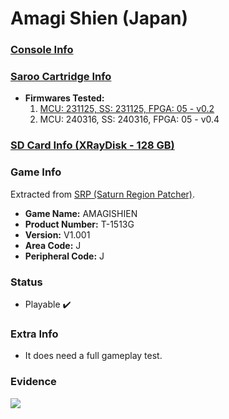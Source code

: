# Amagi Shien (Japan)

### [Console Info](../../../../Info/Consoles/VA13/README.md)

### [Saroo Cartridge Info](../../../../Info/Cartridges/RetroGameParadiseStore/1.32F/README.md)

- <b>Firmwares Tested:</b>
  1. [MCU: 231125, SS: 231125, FPGA: 05 - v0.2](../01/README.md)
  2. MCU: 240316, SS: 240316, FPGA: 05 - v0.4

### [SD Card Info (XRayDisk - 128 GB)](../../../../Info/SdCards/XRayDisk/128GB/fat32/README.md)

### Game Info

Extracted from [SRP (Saturn Region Patcher)](https://segaxtreme.net/resources/saturn-region-patcher.81/download).

- <b>Game Name:</b> AMAGISHIEN
- <b>Product Number:</b> T-1513G
- <b>Version:</b> V1.001
- <b>Area Code:</b> J
- <b>Peripheral Code:</b> J

### Status

- Playable :heavy_check_mark:

### Extra Info

- It does need a full gameplay test.

### Evidence

[![](https://img.youtube.com/vi/zk-zotNNcnc/0.jpg)](https://www.youtube.com/watch?v=zk-zotNNcnc)
